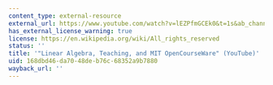 ```yaml
---
content_type: external-resource
external_url: https://www.youtube.com/watch?v=lEZPfmGCEk0&t=1s&ab_channel=LexFridman
has_external_license_warning: true
license: https://en.wikipedia.org/wiki/All_rights_reserved
status: ''
title: '"Linear Algebra, Teaching, and MIT OpenCourseWare" (YouTube)'
uid: 168dbd46-da70-48de-b76c-68352a9b7880
wayback_url: ''
---
```

